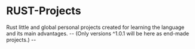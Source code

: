 # RUST-Projects
Rust little and global personal projects created for learning the language and its main advantages.
  -- (Only versions ^1.0.1 will be here as end-made projects.) --
